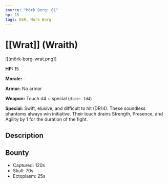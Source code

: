 ```yaml
---
source: "Mörk Borg: 61"
hp: 15
tags: OSR, Mörk Borg
---
```


# [[Wrat]] (Wraith)

![[mörk-borg-wrat.png]]

**HP:** 15

**Morale:** -

**Armor:** No armor

**Weapon:** Touch d4 + special (`dice: 1d4`)

**Special:** Swift, elusive, and difficult to hit (DR14). These soundless phantoms always win initiative. Their touch drains Strength, Presence, and Agility by 1 for the duration of the fight.

## Description


## Bounty

- Captured: 120s
- Skull: 70s
- Ectoplasm: 25s
